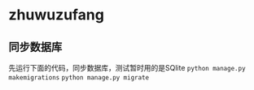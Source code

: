 # zhuwuzufang
## 同步数据库
先运行下面的代码，同步数据库，测试暂时用的是SQlite
`python manage.py makemigrations`
`python manage.py migrate`